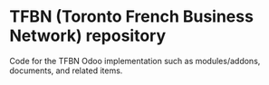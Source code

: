 TFBN (Toronto French Business Network) repository
=================================================
Code for the TFBN Odoo implementation such as modules/addons, documents, and related items.

